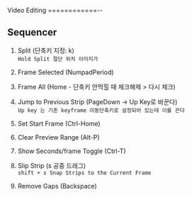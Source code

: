 Video Editing
============--

Sequencer 
----------------------

1. Split (단축키 지정: k)  
`Hold Split 절단 위치 이미지가 `  

2. Frame Selected (NumpadPeriod)  

3. Frame All (Home - 단축키 안먹힐 때 체크해제 > 다시 체크)  

4. Jump to Previous Strip (PageDown -> Up Key로 바꾼다)  
`Up key 는 기존 keyframe 이동단축키로 설정되어 있는데 이를 끈다`  

5. Set Start Frame (Ctrl-Home)  

6. Clear Preview Range (Alt-P)  

7. Show Seconds/frame Toggle (Ctrl-T)  

8. Slip Strip (s 공중 드래그)  
`shift + s Snap Strips to the Current Frame`  

9. Remove Gaps (Backspace)  

